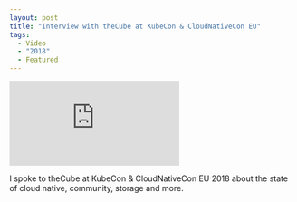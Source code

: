 ```yaml
---
layout: post
title: "Interview with theCube at KubeCon & CloudNativeCon EU"
tags:
  - Video
  - "2018"
  - Featured
---
```


<p class="video-wrapper">
    <iframe src="https://www.youtube.com/embed/PQ3qfO90x7s" frameborder="0" allowfullscreen></iframe>
</p>

I spoke to theCube at KubeCon & CloudNativeCon EU 2018 about the state of cloud native, community, storage and more.
